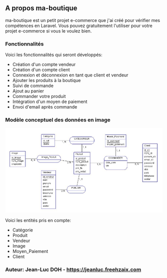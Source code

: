 ## A propos ma-boutique

ma-boutique est un petit projet e-commerce que j'ai créé pour vérifier mes compétences en Laravel. Vous pouvez gratuitement l'utiliser pour votre projet e-commerce si vous le voulez bien.

### Fonctionnalités

Voici les fonctionnalités qui seront développés:
- Création d'un compte vendeur
- Création d'un compte client
- Connexion et déconnexion en tant que client et vendeur
- Ajouter les produits à la boutique
- Suivi de commande
- Ajout au panier
- Commander votre produit
- Intégration d'un moyen de paiement
- Envoi d'email après commande

### Modèle conceptuel des données en image

![Modèle Conceptuel des Données](./public/capture.jpg)

Voici les entités pris en compte:
- Catégorie
- Produit
- Vendeur
- Image
- Moyen_Paiement
- Client

### Auteur: Jean-Luc DOH - https://jeanluc.freehzaix.com
